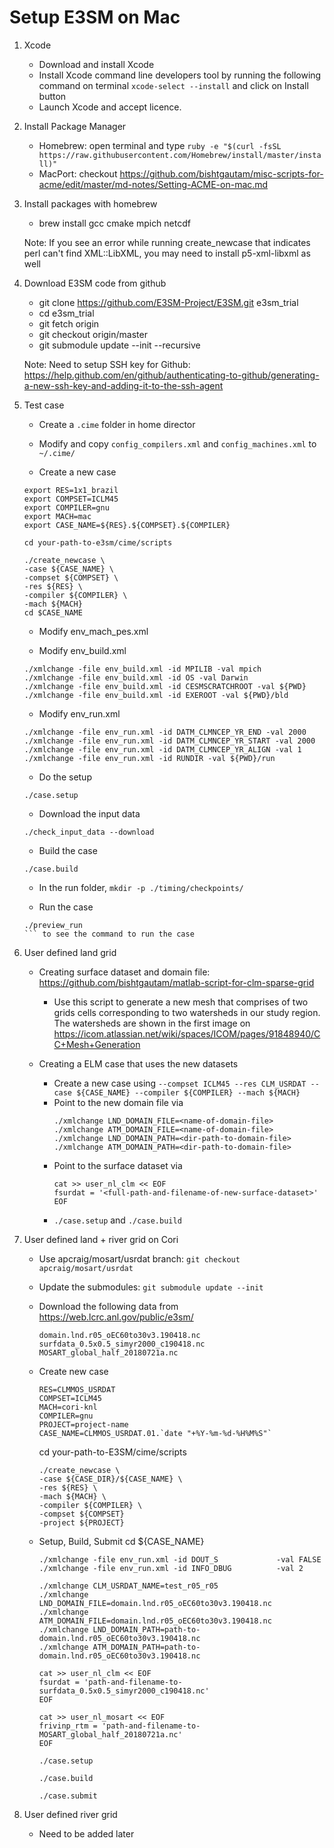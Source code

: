 <!--- **Author: Donghui Xu** (<donghui.xu@pnnl.gov>) -->

# Setup E3SM on Mac

1. Xcode 
	* Download and install Xcode
	* Install Xcode command line developers tool by running the following command on terminal ```xcode-select --install``` and click on Install button
	* Launch Xcode and accept licence.

2. Install Package Manager
	* Homebrew: open terminal and type ```ruby -e "$(curl -fsSL https://raw.githubusercontent.com/Homebrew/install/master/install)"```
	* MacPort: checkout https://github.com/bishtgautam/misc-scripts-for-acme/edit/master/md-notes/Setting-ACME-on-mac.md

3. Install packages with homebrew
	* brew install gcc cmake mpich netcdf

	Note: If you see an error while running create_newcase that indicates perl can't find XML::LibXML, you may need to install p5-xml-libxml as well

4. Download E3SM code from github
	* git clone https://github.com/E3SM-Project/E3SM.git e3sm_trial 
	* cd e3sm_trial
	* git fetch origin
	* git checkout origin/master
	* git submodule update  --init  --recursive

	Note: Need to setup SSH key for Github: https://help.github.com/en/github/authenticating-to-github/generating-a-new-ssh-key-and-adding-it-to-the-ssh-agent

5. Test case
	* Create a ```.cime``` folder in home director

	* Modify and copy ```config_compilers.xml``` and ```config_machines.xml``` to ```~/.cime/```

	* Create a new case
	```
	export RES=1x1_brazil
	export COMPSET=ICLM45
	export COMPILER=gnu
	export MACH=mac
	export CASE_NAME=${RES}.${COMPSET}.${COMPILER}
	```

	```
	cd your-path-to-e3sm/cime/scripts
	```

	```
	./create_newcase \
	-case ${CASE_NAME} \
	-compset ${COMPSET} \
	-res ${RES} \
	-compiler ${COMPILER} \
	-mach ${MACH}
	cd $CASE_NAME
	```
	* Modify env_mach_pes.xml

	* Modify env_build.xml
	```
	./xmlchange -file env_build.xml -id MPILIB -val mpich
	./xmlchange -file env_build.xml -id OS -val Darwin
	./xmlchange -file env_build.xml -id CESMSCRATCHROOT -val ${PWD}
	./xmlchange -file env_build.xml -id EXEROOT -val ${PWD}/bld
	```

	* Modify env_run.xml
	```
	./xmlchange -file env_run.xml -id DATM_CLMNCEP_YR_END -val 2000
	./xmlchange -file env_run.xml -id DATM_CLMNCEP_YR_START -val 2000
	./xmlchange -file env_run.xml -id DATM_CLMNCEP_YR_ALIGN -val 1
	./xmlchange -file env_run.xml -id RUNDIR -val ${PWD}/run
	```

	* Do the setup
	```
	./case.setup
	```

	* Download the input data
	```
	./check_input_data --download
	```

	* Build the case
	```
	./case.build
	```

	* In the run folder, ```mkdir -p ./timing/checkpoints/```

	* Run the case
	```
	./preview_run
    ``` to see the command to run the case

6. User defined land grid
	
	* Creating surface dataset and domain file: https://github.com/bishtgautam/matlab-script-for-clm-sparse-grid
		* Use this script to generate a new mesh that comprises of two grids cells corresponding to two watersheds in our study region. The watersheds are shown in the first image on https://icom.atlassian.net/wiki/spaces/ICOM/pages/91848940/CC+Mesh+Generation

	* Creating a ELM case that uses the new datasets
		* Create a new case using ```--compset ICLM45 --res CLM_USRDAT --case ${CASE_NAME} --compiler ${COMPILER} --mach ${MACH}```
		* Point to the new domain file via
		  ```
		  ./xmlchange LND_DOMAIN_FILE=<name-of-domain-file>
		  ./xmlchange ATM_DOMAIN_FILE=<name-of-domain-file>
		  ./xmlchange LND_DOMAIN_PATH=<dir-path-to-domain-file>
		  ./xmlchange ATM_DOMAIN_PATH=<dir-path-to-domain-file>
		  ```
		* Point to the surface dataset via
		  ```
		  cat >> user_nl_clm << EOF
		  fsurdat = '<full-path-and-filename-of-new-surface-dataset>'
		  EOF
		  ```
		* ```./case.setup``` and ```./case.build```

7. User defined land + river grid on Cori
	
	* Use apcraig/mosart/usrdat branch: ```git checkout apcraig/mosart/usrdat```
	
	* Update the submodules: ```git submodule update --init```

	* Download the following data from https://web.lcrc.anl.gov/public/e3sm/
		```
		domain.lnd.r05_oEC60to30v3.190418.nc
		surfdata_0.5x0.5_simyr2000_c190418.nc
		MOSART_global_half_20180721a.nc
		```
	* Create new case
		```
		RES=CLMMOS_USRDAT
		COMPSET=ICLM45
		MACH=cori-knl
		COMPILER=gnu
		PROJECT=project-name
		CASE_NAME=CLMMOS_USRDAT.01.`date "+%Y-%m-%d-%H%M%S"`
		```
		cd your-path-to-E3SM/cime/scripts
		```
		./create_newcase \
		-case ${CASE_DIR}/${CASE_NAME} \
		-res ${RES} \
		-mach ${MACH} \
		-compiler ${COMPILER} \
		-compset ${COMPSET} 
		-project ${PROJECT}
		```
	* Setup, Build, Submit
		cd ${CASE_NAME}
		```
		./xmlchange -file env_run.xml -id DOUT_S             -val FALSE
		./xmlchange -file env_run.xml -id INFO_DBUG          -val 2
		```
		```
		./xmlchange CLM_USRDAT_NAME=test_r05_r05
		./xmlchange LND_DOMAIN_FILE=domain.lnd.r05_oEC60to30v3.190418.nc
		./xmlchange ATM_DOMAIN_FILE=domain.lnd.r05_oEC60to30v3.190418.nc
		./xmlchange LND_DOMAIN_PATH=path-to-domain.lnd.r05_oEC60to30v3.190418.nc
		./xmlchange ATM_DOMAIN_PATH=path-to-domain.lnd.r05_oEC60to30v3.190418.nc
		```
		```
		cat >> user_nl_clm << EOF
		fsurdat = 'path-and-filename-to-surfdata_0.5x0.5_simyr2000_c190418.nc'
		EOF
		```
		```
		cat >> user_nl_mosart << EOF
		frivinp_rtm = 'path-and-filename-to-MOSART_global_half_20180721a.nc'
		EOF
		```
		```
		./case.setup
		```
		```
		./case.build
		```
		```
		./case.submit
		```

8. User defined river grid
	
	* Need to be added later





